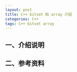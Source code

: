 ```yaml
---
layout: post
title: C++ bitset 和 array 介绍
categories: C++
tags: C++ bitset array
---
```


## 一、介绍说明

## 二、参考资料